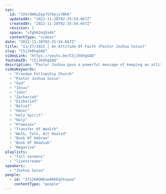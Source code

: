 ```yaml
---
sys:
  id: "1VXr9HOuIep7SYbejv7BhK"
  updatedAt: "2022-11-28T02:35:54.667Z"
  createdAt: "2022-11-28T02:35:54.667Z"
  revision: 1
  space: "vfgh62eq5a4k"
  contentType: "videos"
date: "2022-11-28T02:35:54.667Z"
title: "11/27/2022 | An Attitude Of Faith (Pastor Joshua Sosso)"
slug: "C5jJk6hgGAQ"
videoLink: "https://youtu.be/C5jJk6hgGAQ"
YoutubeID: "C5jJk6hgGAQ"
description: "Pastor Joshua gave a powerful message of keeping an attitude of faith, giving examples of Zachariah and Mary, and how their faith differed. (Luke 1:12-48) Zachariah, when told his wife will have a child, he questioned the angel (Gabriel) with doubt because of his and his wife's age. The doubt that he had caused his speech to be cut off until the birth of John. When Mary was approached by the angel, she instead, believed every word that was given to her and even declared that whatever the Lord said, let it be done. Zachariah shows us how not to think when it comes to the promises God has given us. When it comes to our healing in our bodies, there is to be no doubt and no actions taken that contradicts God's word. Mary gave a great example of what to do when given a blessing. She took every word to heart and ran with it, allowing God to do His work. There will come times where obeying God will conflict with family or traditions. Zachariah was told to name his son John, even when that name went against the tradition at the time. We will have to make a decision to either offend God or offend your family. Remember our Lord is faithful to those who are faithful to him. So choose God. Listen to your promises daily and set in to the mindset of belief. This sermon was delivered at Freedom Fellowship Church by Pastor Joshua Sosso. \n"
videoKeywords:
  - "Freedom Fellowship Church"
  - "Pastor Joshua Sosso"
  - "God"
  - "Jesus"
  - "John"
  - "Zachariah"
  - "Disbelief"
  - "Belief"
  - "Honor"
  - "Holy Spirit"
  - "Holy"
  - "Promises"
  - "Transfer Of Wealth"
  - "Walk, Talk, Act Healed"
  - "Book Of Hebrew"
  - "Book Of Obadiah"
  - "Negative"
playlists:
  - "full sermons"
  - "livestreams"
speakers:
  - "Joshua Sosso"
people:
  - id: "2fn2KHOWEow0K6EqCkaywa"
    contentType: "people"
---
```

